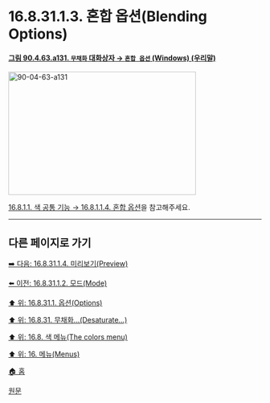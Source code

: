 # 16.8.31.1.3. 혼합 옵션(Blending Options)

<a id="90-04-63-a131"></a>

#### [그림 90.4.63.a131. `무채화` 대화상자 → `혼합 옵션` (Windows) (우리말)](./90-04-0063-desaturate.md#90-04-63-a131)
<img width="373" height="245" alt="90-04-63-a131" src="https://github.com/user-attachments/assets/ee2ff243-2bfe-40e2-bbc8-96e6a16b1e12" />

[16.8.1.1. 색 공통 기능 → 16.8.1.1.4. 혼합 옵션](./16-08-01-01-04-blending_options.md)을 참고해주세요.

***

## 다른 페이지로 가기

[➡️ 다음: 16.8.31.1.4. 미리보기(Preview)](./16-08-31-01-04-preview.md)

[⬅️ 이전: 16.8.31.1.2. 모드(Mode)](./16-08-31-01-02-mode.md)

[⬆️ 위: 16.8.31.1. 옵션(Options)](./16-08-31-01-00-options.md)

[⬆️ 위: 16.8.31. 무채화…(Desaturate…)](./16-08-31-00-desaturate.md)

[⬆️ 위: 16.8. 색 메뉴(The colors menu)](./16-08-00-the-colors-menu.md)

[⬆️ 위: 16. 메뉴(Menus)](./16-00-menus.md)

[🏠 홈](./00-home.md)

[원문](https://docs.gimp.org/2.10/ko/gimp-filter-desaturate.html#idm32648)